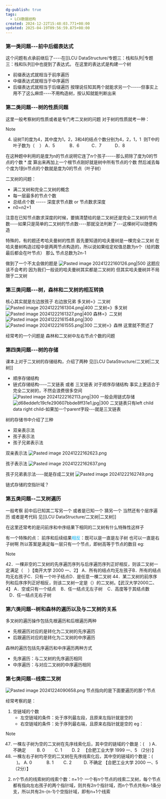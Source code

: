 ```yaml
---
dg-publish: true
tags:
  - LCU数据结构
created: 2024-12-22T15:48:03.771+08:00
updated: 2025-04-19T09:56:59.875+08:00
---
```


### 第一类问题---前中后缀表达式
这个问题有点承前继后了----在[[LCU DataStructure/专题三：栈和队列\|专题三：栈和队列]]中也提到了表达式。
在这里的表达式是构建一个树
- 前缀表达式就相当于前序遍历
- 中缀表达式就相当于中序遍历
- 后缀表达式就相当于后缀遍历
按理说任知其两个就能求另一个-----但事实上用不了这么麻烦----不用构造树，按认知就能判断出来
### 第二类问题---树的性质问题
这里一般考察树的性质或者是专门考二叉树的问题
对于树的性质就考一种：

> [!NOTE]
> 4. 设树T的度为4，其中度为1，2，3和4的结点个数分别为4，2，1，1  则T中的叶子数为（    ）
> A．5            B．6          C．7           D．8

在这种题中利用的是度为n的节点说明它连了n个孩子-----那么把除了度为0的节点的个数 * 度 算出来再加上一个根节点刚好就是树中所有节点的个数
然后减去每个度为1到n节点的个数就是度为0的节点（叶子树）

二叉树的问题：
- 满二叉树和完全二叉树的概念
- 每一层最多的节点个数
- 总结点个数  ----- 深度求节点数 or  节点数求深度
- n0=n2+1

注意在已知节点数求深度的时候，要搞清楚给的是二叉树还是完全二叉树的节点数----如果只是简单的二叉树的节点数----那就没法判断了---这棵树可以随便构造

特殊的，有的题还考哈夫曼树的性质
首先要知道的哈夫曼树是一棵完全二叉树
在哈夫曼树构造过程中是两两节点构造的，所以说如果给定权值总数为n个（给的数最后都会在叶节点） 那么 节点总数为2n-1

做到了一个不太会做的题是
![Pasted image 20241222160126.png|500](/img/user/accessory/Pasted%20image%2020241222160126.png)
这题应该不会考的 因为我们一般说的哈夫曼树其实都是二叉树的 但其实哈夫曼树并不局限于二叉树

### 第三类问题---树，森林和二叉树的相互转换
核心其实就是左边放孩子 右边放兄弟
多叉树=》二叉树
![Pasted image 20241222161304.png|400](/img/user/accessory/Pasted%20image%2020241222161304.png)
二叉树=》多叉树
![Pasted image 20241222161327.png|400](/img/user/accessory/Pasted%20image%2020241222161327.png)
森林=》二叉树
![Pasted image 20241222161548.png|300](/img/user/accessory/Pasted%20image%2020241222161548.png)
![Pasted image 20241222161555.png|300](/img/user/accessory/Pasted%20image%2020241222161555.png)
二叉树=》森林
这里就不赘述了

经常考的一个问题是 森林和二叉树中左右节点个数的问题

### 第四类问题---树的存储
课本上对于二叉树的存储结构，介绍了两种 见[[LCU DataStructure/二叉树\|二叉树]]
- 顺序存储结构
- 链式存储结构----二叉链表 或者 三叉链表
对于顺序存储结构 事实上更适合于完全二叉树的，不然会浪费很多空间
![Pasted image 20241222162113.png|300](/img/user/accessory/Pasted%20image%2020241222162113.png)
一般会用链式存储
![d68eddefc19cfe290607bbde8ff31e1.jpg|300](/img/user/accessory/d68eddefc19cfe290607bbde8ff31e1.jpg)
二叉链表只有left child data  right child-如果加一个parent字段---就是三叉链表

树的存储书中介绍了三种
- 双亲表示法
- 孩子表示法
- 孩子兄弟表示法

双亲表示法
![Pasted image 20241222162623.png](/img/user/accessory/Pasted%20image%2020241222162623.png)

孩子表示法
![Pasted image 20241222162637.png](/img/user/accessory/Pasted%20image%2020241222162637.png)

孩子兄弟表示法----就是存成二叉树
![Pasted image 20241222162749.png](/img/user/accessory/Pasted%20image%2020241222162749.png)

链式存储的空指针域？

### 第五类问题--二叉树遍历
一般考察 前中后已知其二写另一个
或者是已知一个 猜另一个
当然还有个层序遍历
或者是考代码
见[[LCU DataStructure/二叉树\|二叉树]]


在这里还常考的是问前序和中序结果下相同的二叉树有什么特殊性这样子

有一个特殊的点：
前序和后续结果<font color="#00b0f0">相反</font>：既可以是一直是左子树  也可以一直是右子树啊
所以答案是满足每一层只有一个节点，即树高等于节点的数目
eg:

> [!NOTE]
> 42．一棵非空的二叉树的先序遍历序列与后序遍历序列正好相反，则该二叉树一定满足（    ）【南开大学 2000 一、2】
> A．所有的结点均无左孩子B．所有的结点均无右孩子C．只有一个叶子结点D．是任意一棵二叉树
> 44．某二叉树的前序序列和后序序列正好相反，则该二叉树一定是（）的二叉树。【武汉大学2000二、4】
A．空或只有一个结点    B．任一结点无左子树    C．高度等于其结点数    D．任一结点无右子树


### 第六类问题--树和森林的遍历以及与二叉树的关系
多叉树的遍历操作包括先根遍历和后根遍历两种
- 先根遍历对应的是转化为二叉树的先序遍历
- 后跟遍历对应的是转化为二叉树的中序遍历

森林的遍历包括先序遍历和中序遍历两种方式
- 先序遍历：与二叉树的先序遍历相同
- 中序遍历：与对应二叉树的中序遍历相同

### 第七类问题--线索二叉树
![Pasted image 20241224090658.png](/img/user/accessory/Pasted%20image%2020241224090658.png)
节点指向的是下面要遍历的那个节点

经常考察的是：
1. 空链域的个数
	- 左空链域的条件：处于序列最左段，且原来左指针就是空的
	- 右空链域的条件：处于序列最右端，且原来右指针就是空的
eg：
> [!NOTE]
> 47. 一棵左子树为空的二叉树在先序线索化后，其中空的链域的个数是：(    )
> A．不确定         B. 0        C. 1        D. 2   【合肥工业大学 1999 一、5 （2分）】
> 48. 一棵左右子树均不空的二叉树在先序线索化后，其中空的链域的个数是：(    )。
> A. 0            B. 1        C. 2          D. 不确定 【合肥工业大学 2000 一、5 （2分）】

2. n个节点的线索树的线索个数：n+1个
	一个有n个节点的线索二叉树，每个节点都有指向左右孩子的两个指针域，则共有2n个指针域，而n个节点共有n-1条分支，所以共有2n-(n-1)个空指针域，即有n+1个线索